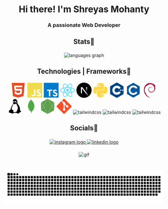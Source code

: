 <h1 align="center">Hi there! I'm Shreyas Mohanty</h1>
<h3 align="center">A passionate Web Developer</h3>

###

<h2 align="center">Stats💫</h2>

###

<div align="center">
  <img src="https://github-readme-stats.vercel.app/api/top-langs?username=Zeref101&locale=en&hide_title=false&layout=compact&card_width=320&langs_count=5&theme=radical&hide_border=false" height="150" alt="languages graph"  />
</div>

###

<h2 align="center">Technologies | Frameworks💫</h2>

###

<div align="center">
  <img src="https://github.com/devicons/devicon/raw/master/icons/html5/html5-plain.svg" width="48" alt="JavaScript"/>
  <img src="https://github.com/devicons/devicon/raw/master/icons/javascript/javascript-plain.svg" width="48" alt="JavaScript"/>
  <img src="https://github.com/devicons/devicon/raw/master/icons/typescript/typescript-plain.svg" width="48" alt="TypeScript"/>
  <img src="https://github.com/devicons/devicon/raw/master/icons/react/react-original.svg" width="48" alt="React"/>
  <img src="https://github.com/devicons/devicon/raw/master/icons/nextjs/nextjs-original.svg" width="48" alt="Next.js"/>
  <img src="https://github.com/devicons/devicon/raw/master/icons/python/python-plain.svg" width="48" alt="JavaScript"/>
  <img src="https://github.com/devicons/devicon/raw/master/icons/cplusplus/cplusplus-plain.svg" width="48" alt="JavaScript"/>
  <img src="https://github.com/devicons/devicon/raw/master/icons/c/c-plain.svg" width="48" alt="JavaScript"/>
  <img src="https://github.com/devicons/devicon/raw/master/icons/debian/debian-plain.svg" width="48" alt="JavaScript"/>
  <img src="https://github.com/devicons/devicon/raw/master/icons/linux/linux-plain.svg" width="48" alt="JavaScript"/>
  <img src="https://github.com/devicons/devicon/raw/master/icons/mongodb/mongodb-plain.svg" width="48" alt="JavaScript"/>
  <img src="https://github.com/devicons/devicon/raw/master/icons/nodejs/nodejs-plain.svg" width="48" alt="JavaScript"/>
  <img src="https://github.com/devicons/devicon/raw/master/icons/git/git-plain.svg" width="48" alt="JavaScript"/>
  <img src='https://cdn.jsdelivr.net/gh/devicons/devicon@latest/icons/github/github-original.svg' width="48" alt="tailwindcss">
  <img src='https://cdn.jsdelivr.net/gh/devicons/devicon@latest/icons/appwrite/appwrite-original.svg' width="48" alt="tailwindcss">
  <img src='https://cdn.jsdelivr.net/gh/devicons/devicon@latest/icons/tailwindcss/tailwindcss-original.svg' width="48" alt="tailwindcss">
</div>

###

<h2 align="center">Socials💫</h2>

###

<div align="center">
  <a href="https://linkedin.com/in/shreyas-mohanty-8a899524a" target="_blank">
    <img src="https://img.shields.io/static/v1?message=Instagram&logo=instagram&label=&color=E4405F&logoColor=white&labelColor=&style=for-the-badge" height="35" alt="instagram logo"  />
  </a>
  <a href="https://www.linkedin.com/in/shreyas-mohanty-8a899524a/" target="_blank">
    <img src="https://img.shields.io/static/v1?message=LinkedIn&logo=linkedin&label=&color=0077B5&logoColor=white&labelColor=&style=for-the-badge" height="35" alt="linkedin logo"  />
  </a>
</div>

###

<div align="center">
  <img height="157" src="./tenor.gif"  alt="gif"/>
</div>

###

<br clear="both">
<img src="https://raw.githubusercontent.com/Zeref101/Zeref101/output/snake.svg" alt="Snake animation" />

###
